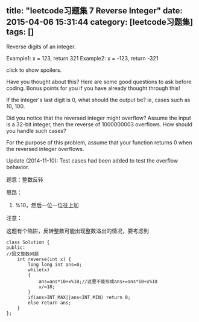 title: "leetcode习题集 7 Reverse Integer"
date: 2015-04-06 15:31:44
category: [leetcode习题集]
tags: []
---

Reverse digits of an integer.

Example1: x = 123, return 321
Example2: x = -123, return -321

click to show spoilers.

Have you thought about this?
Here are some good questions to ask before coding. Bonus points for you if you have already thought through this!

If the integer's last digit is 0, what should the output be? ie, cases such as 10, 100.

Did you notice that the reversed integer might overflow? Assume the input is a 32-bit integer, then the reverse of 1000000003 overflows. How should you handle such cases?

For the purpose of this problem, assume that your function returns 0 when the reversed integer overflows.

Update (2014-11-10):
Test cases had been added to test the overflow behavior.


题意：整数反转

思路：

1. %10，然后一位一位往上加

注意：

这题有个陷阱，反转整数可能出现整数溢出的情况，要考虑到


```
class Solution {
public:
//回文整数问题
    int reverse(int x) {
        long long int ans=0;
        while(x)
        {
            ans=ans*10+x%10;//这里不能写成ans+=ans*10+x%10
            x/=10;
        }
        if(ans>INT_MAX||ans<INT_MIN) return 0;
        else return ans;
    }
};
```